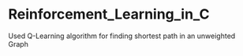 # Reinforcement_Learning_in_C
Used Q-Learning algorithm for finding shortest path in an unweighted Graph
